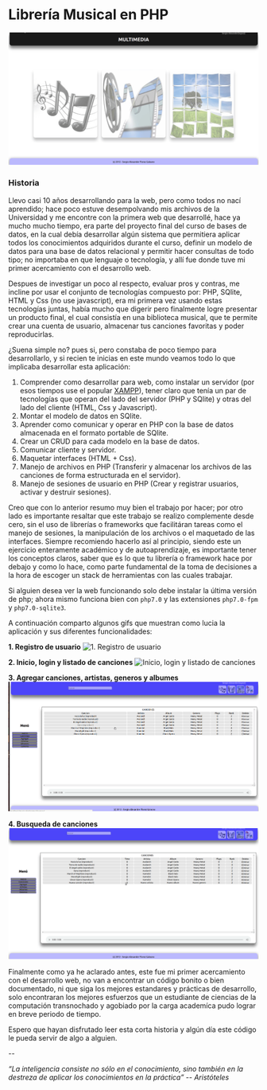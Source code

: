 # Librería Musical en PHP

![Página de inicio](demo/home.gif)


### Historia

Llevo casi 10 años desarrollando para la web, pero como todos no nací aprendido; hace poco estuve desempolvando mis archivos de la Universidad y me encontre con la primera web que desarrollé, hace ya mucho mucho tiempo, era parte del proyecto final del curso de bases de datos, en la cual debía desarrollar algún sistema que permitiera aplicar todos los conocimientos adquiridos durante el curso, definir un modelo de datos para una base de datos relacional y permitir hacer consultas de todo tipo; no importaba en que lenguaje o tecnología, y allí fue donde tuve mi primer acercamiento con el desarrollo web.

Despues de investigar un poco al respecto, evaluar pros y contras, me incline por usar el conjunto de tecnologías compuesto por: PHP, SQlite, HTML y Css (no use javascript), era mi primera vez usando estas tecnologías juntas, había mucho que digerir pero finalmente logre presentar un producto final, el cual consistía en una biblioteca musical, que te permite crear una cuenta de usuario, almacenar tus canciones favoritas y poder reproducirlas.

¿Suena simple no? pues si, pero constaba de poco tiempo para desarrollarlo, y si recien te inicias en este mundo veamos todo lo que implicaba desarrollar esta aplicación:

1. Comprender como desarrollar para web, como instalar un servidor (por esos tiempos use el popular [XAMPP](https://www.apachefriends.org/es/index.html)), tener claro que tenía un par de tecnologías que operan del lado del servidor (PHP y SQlite) y otras del lado del cliente (HTML, Css y Javascript).
2. Montar el modelo de datos en SQlite.
3. Aprender como comunicar y operar en PHP con la base de datos almacenada en el formato portable de SQlite.
4. Crear un CRUD para cada modelo en la base de datos.
5. Comunicar cliente y servidor.
6. Maquetar interfaces (HTML + Css).
7. Manejo de archivos en PHP (Transferir y almacenar los archivos de las canciones de forma estructurada en el servidor).
8. Manejo de sesiones de usuario en PHP (Crear y registrar usuarios, activar y destruir sesiones).

Creo que con lo anterior resumo muy bien el trabajo por hacer; por otro lado es importante resaltar que este trabajo se realizo complemente desde cero, sin el uso de librerías o frameworks que facilitáran tareas como el manejo de sesiones, la manipulación de los archivos o el maquetado de las interfaces. Siempre recomiendo hacerlo así al principio, siendo este un ejercicio enteramente académico y de autoaprendizaje, es importante tener los conceptos claros, saber que es lo que tu librería o framework hace por debajo y como lo hace, como parte fundamental de la toma de decisiones a la hora de escoger un stack de herramientas con las cuales trabajar.

Si alguien desea ver la web funcionando solo debe instalar la última versión de php; ahora mismo funciona bien con `php7.0` y las extensiones `php7.0-fpm` y `php7.0-sqlite3`.

A continuación comparto algunos gifs que muestran como lucia la aplicación y sus diferentes funcionalidades:

**1. Registro de usuario**
![1. Registro de usuario](demo/login-and-list-music.gif)

**2. Inicio, login y listado de canciones**
![Inicio, login y listado de canciones](demo/login-and-list-music.gif)

**3. Agregar canciones, artistas, generos y albumes**
![3. Agregar canciones, artistas, generos y albumes](demo/add-song.gif)

**4. Busqueda de canciones**
![4. Busqueda de canciones](demo/search.gif)

Finalmente como ya he aclarado antes, este fue mi primer acercamiento con el desarrollo web, no van a encontrar un código bonito o bien documentado, ni que siga los mejores estandares y prácticas de desarrollo, solo encontraran los mejores esfuerzos que un estudiante de ciencias de la computación transnochado y agobiado por la carga academíca pudo lograr en breve periodo de tiempo.

Espero que hayan disfrutado leer esta corta historia y algún día este código le pueda servir de algo a alguien.

--

*“La inteligencia consiste no sólo en el conocimiento, sino también en la destreza de aplicar los conocimientos en la práctica”*
*-- Aristóteles*
